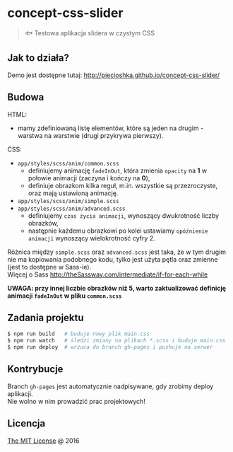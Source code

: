 # concept-css-slider

> :fish: Testowa aplikacja slidera w czystym CSS

## Jak to działa?

Demo jest dostępne tutaj: http://piecioshka.github.io/concept-css-slider/

## Budowa 

HTML:

 * mamy zdefiniowaną listę elementów, które są jeden na drugim - warstwa na warstwie (drugi przykrywa pierwszy).

CSS:

 * `app/styles/scss/anim/common.scss`
    * definiujemy animację `fadeInOut`, która zmienia `opacity` na **1** w połowie animacji (zaczyna i kończy na **0**),
    * definiuje obrazkom kilka reguł, m.in. wszystkie są przezroczyste, oraz mają ustawioną animację.
 * `app/styles/scss/anim/simple.scss`
 * `app/styles/scss/anim/advanced.scss`
    * definiujemy `czas życia animacji`, wynoszący dwukrotność liczby obrazków,
    * następnie każdemu obrazkowi po kolei ustawiamy `opóźnienie animacji` wynoszący wielokrotność cyfry 2. 

Różnica między `simple.scss` oraz `advanced.scss` jest taka, że w tym drugim nie ma kopiowania podobnego kodu,
tylko jest użyta pętla oraz zmienne (jest to dostępne w Sass-ie).<br/>
Więcej o Sass http://theSassway.com/intermediate/if-for-each-while

**UWAGA: przy innej liczbie obrazków niż 5, warto zaktualizować definicję animacji `fadeInOut` w pliku `common.scss`** 

## Zadania projektu

```bash
$ npm run build   # buduje nowy plik main.css
$ npm run watch   # śledzi zmiany na plikach *.scss i buduje main.css
$ npm run deploy  # wrzuca do branch gh-pages i pushuje na serwer
```

## Kontrybucje

Branch `gh-pages` jest automatycznie nadpisywane, gdy zrobimy deploy aplikacji.<br/>
Nie wolno w nim prowadzić prac projektowych!

## Licencja

[The MIT License](http://piecioshka.mit-license.org) @ 2016
